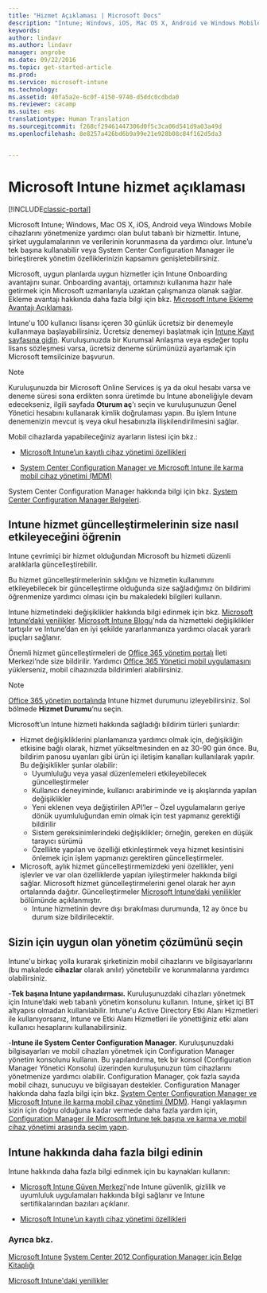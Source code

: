 ```yaml
---
title: "Hizmet Açıklaması | Microsoft Docs"
description: "Intune; Windows, iOS, Mac OS X, Android ve Windows Mobile cihazlarını yönetmenize yardımcı olan bulut tabanlı bir hizmettir."
keywords: 
author: lindavr
ms.author: lindavr
manager: angrobe
ms.date: 09/22/2016
ms.topic: get-started-article
ms.prod: 
ms.service: microsoft-intune
ms.technology: 
ms.assetid: 40fa5a2e-6c0f-4150-9740-d5ddc0cdbda0
ms.reviewer: cacamp
ms.suite: ems
translationtype: Human Translation
ms.sourcegitcommit: f268cf29461447306d0f5c3ca06d541d9a03a49d
ms.openlocfilehash: 8e8257a426bd6b9a99e21e928b08c84f162d5da3


---
```


# <a name="microsoft-intune-service-description"></a>Microsoft Intune hizmet açıklaması

[!INCLUDE[classic-portal](../includes/classic-portal.md)]

Microsoft Intune; Windows, Mac OS X, iOS, Android veya Windows Mobile cihazlarını yönetmenize yardımcı olan bulut tabanlı bir hizmettir. Intune, şirket uygulamalarının ve verilerinin korunmasına da yardımcı olur. Intune’u tek başına kullanabilir veya System Center Configuration Manager ile birleştirerek yönetim özelliklerinizin kapsamını genişletebilirsiniz.

Microsoft, uygun planlarda uygun hizmetler için Intune Onboarding avantajını sunar. Onboarding avantajı, ortamınızı kullanıma hazır hale getirmek için Microsoft uzmanlarıyla uzaktan çalışmanıza olanak sağlar. Ekleme avantajı hakkında daha fazla bilgi için bkz. [Microsoft Intune Ekleme Avantajı Açıklaması](http://go.microsoft.com/fwlink/?LinkId=619281).

Intune'u 100 kullanıcı lisansı içeren 30 günlük ücretsiz bir denemeyle kullanmaya başlayabilirsiniz. Ücretsiz denemeyi başlatmak için [Intune Kayıt sayfasına gidin](http://www.microsoft.com/en-us/server-cloud/products/microsoft-intune/). Kuruluşunuzda bir Kurumsal Anlaşma veya eşdeğer toplu lisans sözleşmesi varsa, ücretsiz deneme sürümünüzü ayarlamak için Microsoft temsilcinize başvurun.

> [!NOTE]
> Kuruluşunuzda bir Microsoft Online Services iş ya da okul hesabı varsa ve deneme süresi sona erdikten sonra üretimde bu Intune aboneliğiyle devam edecekseniz, ilgili sayfada **Oturum aç**'ı seçin ve kuruluşunuzun Genel Yönetici hesabını kullanarak kimlik doğrulaması yapın. Bu işlem Intune denemenizin mevcut iş veya okul hesabınızla ilişkilendirilmesini sağlar.

Mobil cihazlarda yapabileceğiniz ayarların listesi için bkz.:

-   [Microsoft Intune’un kayıtlı cihaz yönetimi özellikleri](/intune/get-started/mobile-device-management-capabilities-in-microsoft-intune)

-   [System Center Configuration Manager ve Microsoft Intune ile karma mobil cihaz yönetimi (MDM)](https://technet.microsoft.com/library/mt627883.aspx)

System Center Configuration Manager hakkında bilgi için bkz. [System Center Configuration Manager Belgeleri](https://technet.microsoft.com/library/mt346023.aspx).

## <a name="learn-how-intune-service-updates-affect-you"></a>Intune hizmet güncelleştirmelerinin size nasıl etkileyeceğini öğrenin
Intune çevrimiçi bir hizmet olduğundan Microsoft bu hizmeti düzenli aralıklarla güncelleştirebilir.

Bu hizmet güncelleştirmelerinin sıklığını ve hizmetin kullanımını etkileyebilecek bir güncelleştirme olduğunda size sağladığımız ön bildirimi öğrenmenize yardımcı olması için bu makaledeki bilgileri kullanın.

Intune hizmetindeki değişiklikler hakkında bilgi edinmek için bkz. [Microsoft Intune’daki yenilikler](/intune/deploy-use/whats-new-in-microsoft-intune). [Microsoft Intune Blogu](http://blogs.technet.com/b/microsoftintune/)'nda da hizmetteki değişiklikler tartışılır ve Intune’dan en iyi şekilde yararlanmanıza yardımcı olacak yararlı ipuçları sağlanır.

Önemli hizmet güncelleştirmeleri de [Office 365 yönetim portalı](https://portal.office.com/Admin/Default.aspx) İleti Merkezi’nde size bildirilir. Yardımcı [Office 365 Yönetici mobil uygulamasını](https://support.office.com/article/Office-365-Admin-Mobile-App-e16f6421-2a1a-4142-bf9d-9846600a060a) yüklerseniz, mobil cihazınızda bildirimleri alabilirsiniz.

> [!NOTE]
> [Office 365 yönetim portalında](https://portal.office.com/Admin/Default.aspx) Intune hizmet durumunu izleyebilirsiniz. Sol bölmede **Hizmet Durumu**’nu seçin.  

Microsoft’un Intune hizmeti hakkında sağladığı bildirim türleri şunlardır:
-   Hizmet değişikliklerini planlamanıza yardımcı olmak için, değişikliğin etkisine bağlı olarak, hizmet yükseltmesinden en az 30-90 gün önce. Bu, bildirim panosu uyarıları gibi ürün içi iletişim kanalları kullanılarak yapılır. Bu değişiklikler şunlar olabilir:
    * Uyumluluğu veya yasal düzenlemeleri etkileyebilecek güncelleştirmeler
    * Kullanıcı deneyiminde, kullanıcı arabiriminde ve iş akışlarında yapılan değişiklikler
    * Yeni eklenen veya değiştirilen API’ler – Özel uygulamaların geriye dönük uyumluluğundan emin olmak için test yapmanız gerektiği bildirilir
    * Sistem gereksinimlerindeki değişiklikler; örneğin, gereken en düşük tarayıcı sürümü
    * Özellikte yapılan ve özelliği etkinleştirmek veya hizmet kesintisini önlemek için işlem yapmanızı gerektiren güncelleştirmeler.
-   Microsoft, aylık hizmet güncelleştirmemizdeki yeni özellikler, yeni işlevler ve var olan özelliklerde yapılan iyileştirmeler hakkında bilgi sağlar. Microsoft hizmet güncelleştirmelerini genel olarak her ayın ortalarında dağıtır. Güncelleştirmeler [Microsoft Intune’daki yenilikler](/intune/deploy-use/whats-new-in-microsoft-intune) bölümünde açıklanmıştır.
    -   Intune hizmetinin devre dışı bırakılması durumunda, 12 ay önce bu durum size bildirilecektir.

## <a name="choose-the-management-solution-thats-right-for-you"></a>Sizin için uygun olan yönetim çözümünü seçin
Intune'u birkaç yolla kurarak şirketinizin mobil cihazlarını ve bilgisayarlarını (bu makalede **cihazlar** olarak anılır) yönetebilir ve korunmalarına yardımcı olabilirsiniz.

-**Tek başına Intune yapılandırması.** Kuruluşunuzdaki cihazları yönetmek için Intune’daki web tabanlı yönetim konsolunu kullanın. Intune, şirket içi BT altyapısı olmadan kullanılabilir. Intune'u Active Directory Etki Alanı Hizmetleri ile kullanıyorsanız, Intune ve Etki Alanı Hizmetleri ile yönettiğiniz etki alanı kullanıcı hesaplarını kullanabilirsiniz.

-**Intune ile System Center Configuration Manager.** Kuruluşunuzdaki bilgisayarları ve mobil cihazları yönetmek için Configuration Manager yönetim konsolunu kullanın. Bu yapılandırma, tek bir konsol (Configuration Manager Yönetici Konsolu) üzerinden kuruluşunuzun tüm cihazlarını yönetmenize yardımcı olabilir. Configuration Manager, çok fazla sayıda mobil cihazı, sunucuyu ve bilgisayarı destekler. Configuration Manager hakkında daha fazla bilgi için bkz. [System Center Configuration Manager ve Microsoft Intune ile karma mobil cihaz yönetimi (MDM)](https://technet.microsoft.com/library/mt627883.aspx). Hangi yaklaşımın sizin için doğru olduğuna kadar vermede daha fazla yardım için, [Configuration Manager ile Microsoft Intune tek başına ve karma ve mobil cihaz yönetimi arasında seçim yapın](https://technet.microsoft.com/en-us/library/mt706478.aspx).


## <a name="learn-more-about-intune"></a>Intune hakkında daha fazla bilgi edinin
Intune hakkında daha fazla bilgi edinmek için bu kaynakları kullanın:

- [Microsoft Intune Güven Merkezi](http://www.microsoft.com/en-us/server-cloud/products/intune-trust-center/)'nde Intune güvenlik, gizlilik ve uyumluluk uygulamaları hakkında bilgi sağlanır ve Intune sertifikalarından bazıları açıklanır.

- [Microsoft Intune’un kayıtlı cihaz yönetimi özellikleri](/intune/get-started/mobile-device-management-capabilities-in-microsoft-intune)

### <a name="see-also"></a>Ayrıca bkz.
[Microsoft Intune](https://docs.microsoft.com/intune/)
[System Center 2012 Configuration Manager için Belge Kitaplığı](https://technet.microsoft.com/library/gg682041.aspx)

[Microsoft Intune'daki yenilikler](/intune/deploy-use/whats-new-in-microsoft-intune)



<!--HONumber=Dec16_HO3-->


